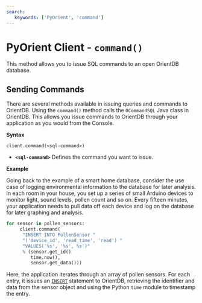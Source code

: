 ```yaml
---
search:
   keywords: ['PyOrient', 'command']
---
```


# PyOrient Client - `command()`

This method allows you to issue SQL commands to an open OrientDB database.

## Sending Commands

There are several methods available in issuing queries and commands to OrientDB.  Using the `command()` method calls the `OCommandSQL` Java class in OrientDB.  This allows you issue commands to OrientDB through your application as you would from the Console.

**Syntax**

```
client.command(<sql-command>)
```

- **`<sql-command>`** Defines the command you want to issue.

**Example**

Going back to the example of a smart home database, consider the use case of logging environmental information to the database for later analysis.  In each room in your house, you set up a series of small Arduino devices to monitor light, sound levels, pollen count and so on.  Every fifteen minutes, your application needs to pull data off each device and log on the database for later graphing and analysis. 

```py
for sensor in pollen_sensors:
	 client.command(
      "INSERT INTO PollenSensor "
      "('device_id', 'read_time', 'read') "
      "VALUES('%s', '%s', %s')"
      % (sensor.get_id()
         time.now(),
         sensor.get_data()))
```

Here, the application iterates through an array of pollen sensors.  For each entry, it issues an [`INSERT`](SQL-Insert.md) statement to OrientDB, retrieving the identifier and data from the sensor object and using the Python `time` module to timestamp the entry.

